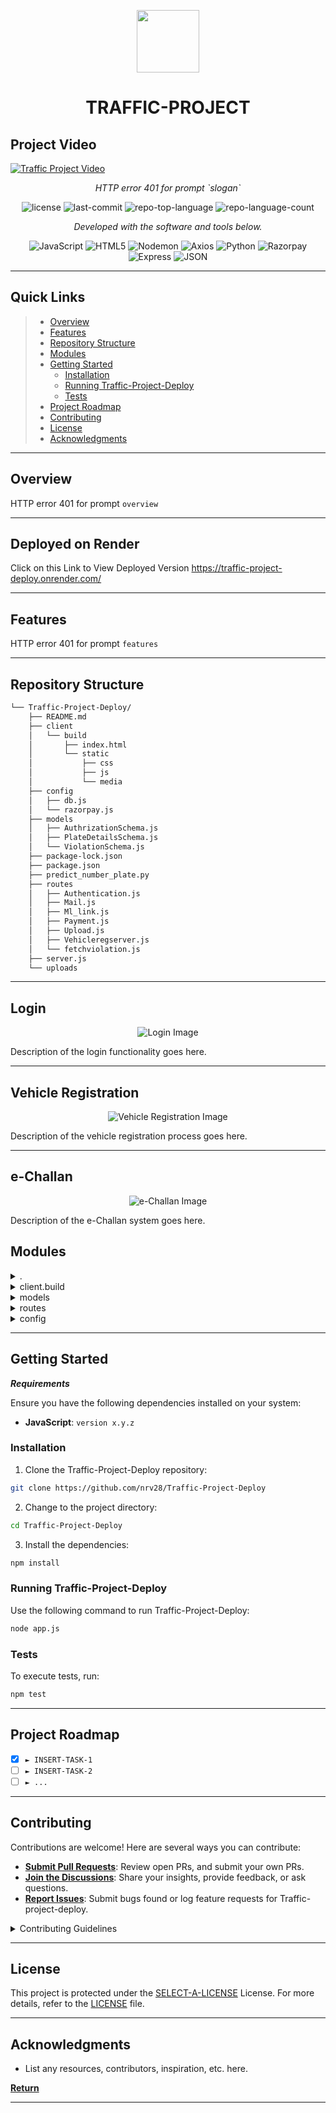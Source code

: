 <p align="center">
  <img src="https://cdn-icons-png.flaticon.com/512/6295/6295417.png" width="100" />
</p>
<p align="center">
    <h1 align="center">TRAFFIC-PROJECT</h1>
</p>


## Project Video

[![Traffic Project Video](https://img.youtube.com/vi/Y2NO70GMxb4/0.jpg)](https://www.youtube.com/watch?v=Y2NO70GMxb4)

<p align="center">
    <em>HTTP error 401 for prompt `slogan`</em>
</p>
<p align="center">
	<img src="https://img.shields.io/github/license/nrv28/Traffic-Project-Deploy?style=flat&color=0080ff" alt="license">
	<img src="https://img.shields.io/github/last-commit/nrv28/Traffic-Project-Deploy?style=flat&logo=git&logoColor=white&color=0080ff" alt="last-commit">
	<img src="https://img.shields.io/github/languages/top/nrv28/Traffic-Project-Deploy?style=flat&color=0080ff" alt="repo-top-language">
	<img src="https://img.shields.io/github/languages/count/nrv28/Traffic-Project-Deploy?style=flat&color=0080ff" alt="repo-language-count">
<p>
<p align="center">
		<em>Developed with the software and tools below.</em>
</p>
<p align="center">
	<img src="https://img.shields.io/badge/JavaScript-F7DF1E.svg?style=flat&logo=JavaScript&logoColor=black" alt="JavaScript">
	<img src="https://img.shields.io/badge/HTML5-E34F26.svg?style=flat&logo=HTML5&logoColor=white" alt="HTML5">
	<img src="https://img.shields.io/badge/Nodemon-76D04B.svg?style=flat&logo=Nodemon&logoColor=white" alt="Nodemon">
	<img src="https://img.shields.io/badge/Axios-5A29E4.svg?style=flat&logo=Axios&logoColor=white" alt="Axios">
	<img src="https://img.shields.io/badge/Python-3776AB.svg?style=flat&logo=Python&logoColor=white" alt="Python">
	<img src="https://img.shields.io/badge/Razorpay-0C2451.svg?style=flat&logo=Razorpay&logoColor=white" alt="Razorpay">
	<img src="https://img.shields.io/badge/Express-000000.svg?style=flat&logo=Express&logoColor=white" alt="Express">
	<img src="https://img.shields.io/badge/JSON-000000.svg?style=flat&logo=JSON&logoColor=white" alt="JSON">
</p>
<hr>

##  Quick Links

> - [ Overview](#-overview)
> - [ Features](#-features)
> - [ Repository Structure](#-repository-structure)
> - [ Modules](#-modules)
> - [ Getting Started](#-getting-started)
>   - [ Installation](#-installation)
>   - [ Running Traffic-Project-Deploy](#-running-Traffic-Project-Deploy)
>   - [ Tests](#-tests)
> - [ Project Roadmap](#-project-roadmap)
> - [ Contributing](#-contributing)
> - [ License](#-license)
> - [ Acknowledgments](#-acknowledgments)

---

##  Overview

HTTP error 401 for prompt `overview`

---

##  Deployed on Render

Click on this Link to View Deployed Version https://traffic-project-deploy.onrender.com/

---

##  Features

HTTP error 401 for prompt `features`

---

##  Repository Structure

```sh
└── Traffic-Project-Deploy/
    ├── README.md
    ├── client
    │   └── build
    │       ├── index.html
    │       └── static
    │           ├── css
    │           ├── js
    │           └── media
    ├── config
    │   ├── db.js
    │   └── razorpay.js
    ├── models
    │   ├── AuthrizationSchema.js
    │   ├── PlateDetailsSchema.js
    │   └── ViolationSchema.js
    ├── package-lock.json
    ├── package.json
    ├── predict_number_plate.py
    ├── routes
    │   ├── Authentication.js
    │   ├── Mail.js
    │   ├── Ml_link.js
    │   ├── Payment.js
    │   ├── Upload.js
    │   ├── Vehicleregserver.js
    │   └── fetchviolation.js
    ├── server.js
    └── uploads

```

---


##  Login

<p align="center">
  <img src="https://dummyimage.com/600x400/000/fff&text=Login+Image" alt="Login Image" />
</p>

Description of the login functionality goes here.

---

##  Vehicle Registration

<p align="center">
  <img src="https://drive.google.com/file/d/1DFbEuyzUDmeenOlzf9Kl-TEuephnoJ0q/view" alt="Vehicle Registration Image" />
</p>

Description of the vehicle registration process goes here.

---

##  e-Challan

<p align="center">
  <img src="https://dummyimage.com/600x400/000/fff&text=e-Challan+Image" alt="e-Challan Image" />
</p>

Description of the e-Challan system goes here.



##  Modules

<details closed><summary>.</summary>

| File                                                                                                           | Summary                                             |
| ---                                                                                                            | ---                                                 |
| [server.js](https://github.com/nrv28/Traffic-Project-Deploy/blob/master/server.js)                             | HTTP error 401 for prompt `server.js`               |
| [predict_number_plate.py](https://github.com/nrv28/Traffic-Project-Deploy/blob/master/predict_number_plate.py) | HTTP error 401 for prompt `predict_number_plate.py` |
| [package.json](https://github.com/nrv28/Traffic-Project-Deploy/blob/master/package.json)                       | HTTP error 401 for prompt `package.json`            |
| [package-lock.json](https://github.com/nrv28/Traffic-Project-Deploy/blob/master/package-lock.json)             | HTTP error 401 for prompt `package-lock.json`       |

</details>

<details closed><summary>client.build</summary>

| File                                                                                                                | Summary                                                      |
| ---                                                                                                                 | ---                                                          |
| [index.html](https://github.com/nrv28/Traffic-Project-Deploy/blob/master/client/build/index.html)                   | HTTP error 401 for prompt `client/build/index.html`          |
| [manifest.json](https://github.com/nrv28/Traffic-Project-Deploy/blob/master/client/build/manifest.json)             | HTTP error 401 for prompt `client/build/manifest.json`       |
| [asset-manifest.json](https://github.com/nrv28/Traffic-Project-Deploy/blob/master/client/build/asset-manifest.json) | HTTP error 401 for prompt `client/build/asset-manifest.json` |
| [robots.txt](https://github.com/nrv28/Traffic-Project-Deploy/blob/master/client/build/robots.txt)                   | HTTP error 401 for prompt `client/build/robots.txt`          |

</details>

<details closed><summary>models</summary>

| File                                                                                                              | Summary                                                  |
| ---                                                                                                               | ---                                                      |
| [PlateDetailsSchema.js](https://github.com/nrv28/Traffic-Project-Deploy/blob/master/models/PlateDetailsSchema.js) | HTTP error 401 for prompt `models/PlateDetailsSchema.js` |
| [AuthrizationSchema.js](https://github.com/nrv28/Traffic-Project-Deploy/blob/master/models/AuthrizationSchema.js) | HTTP error 401 for prompt `models/AuthrizationSchema.js` |
| [ViolationSchema.js](https://github.com/nrv28/Traffic-Project-Deploy/blob/master/models/ViolationSchema.js)       | HTTP error 401 for prompt `models/ViolationSchema.js`    |

</details>

<details closed><summary>routes</summary>

| File                                                                                                          | Summary                                                |
| ---                                                                                                           | ---                                                    |
| [Ml_link.js](https://github.com/nrv28/Traffic-Project-Deploy/blob/master/routes/Ml_link.js)                   | HTTP error 401 for prompt `routes/Ml_link.js`          |
| [Payment.js](https://github.com/nrv28/Traffic-Project-Deploy/blob/master/routes/Payment.js)                   | HTTP error 401 for prompt `routes/Payment.js`          |
| [Vehicleregserver.js](https://github.com/nrv28/Traffic-Project-Deploy/blob/master/routes/Vehicleregserver.js) | HTTP error 401 for prompt `routes/Vehicleregserver.js` |
| [Upload.js](https://github.com/nrv28/Traffic-Project-Deploy/blob/master/routes/Upload.js)                     | HTTP error 401 for prompt `routes/Upload.js`           |
| [fetchviolation.js](https://github.com/nrv28/Traffic-Project-Deploy/blob/master/routes/fetchviolation.js)     | HTTP error 401 for prompt `routes/fetchviolation.js`   |
| [Mail.js](https://github.com/nrv28/Traffic-Project-Deploy/blob/master/routes/Mail.js)                         | HTTP error 401 for prompt `routes/Mail.js`             |
| [Authentication.js](https://github.com/nrv28/Traffic-Project-Deploy/blob/master/routes/Authentication.js)     | HTTP error 401 for prompt `routes/Authentication.js`   |

</details>

<details closed><summary>config</summary>

| File                                                                                          | Summary                                        |
| ---                                                                                           | ---                                            |
| [db.js](https://github.com/nrv28/Traffic-Project-Deploy/blob/master/config/db.js)             | HTTP error 401 for prompt `config/db.js`       |
| [razorpay.js](https://github.com/nrv28/Traffic-Project-Deploy/blob/master/config/razorpay.js) | HTTP error 401 for prompt `config/razorpay.js` |

</details>

---

##  Getting Started

***Requirements***

Ensure you have the following dependencies installed on your system:

* **JavaScript**: `version x.y.z`

###  Installation

1. Clone the Traffic-Project-Deploy repository:

```sh
git clone https://github.com/nrv28/Traffic-Project-Deploy
```

2. Change to the project directory:

```sh
cd Traffic-Project-Deploy
```

3. Install the dependencies:

```sh
npm install
```

###  Running Traffic-Project-Deploy

Use the following command to run Traffic-Project-Deploy:

```sh
node app.js
```

###  Tests

To execute tests, run:

```sh
npm test
```

---

##  Project Roadmap

- [X] `► INSERT-TASK-1`
- [ ] `► INSERT-TASK-2`
- [ ] `► ...`

---

##  Contributing

Contributions are welcome! Here are several ways you can contribute:

- **[Submit Pull Requests](https://github.com/nrv28/Traffic-Project-Deploy/blob/main/CONTRIBUTING.md)**: Review open PRs, and submit your own PRs.
- **[Join the Discussions](https://github.com/nrv28/Traffic-Project-Deploy/discussions)**: Share your insights, provide feedback, or ask questions.
- **[Report Issues](https://github.com/nrv28/Traffic-Project-Deploy/issues)**: Submit bugs found or log feature requests for Traffic-project-deploy.

<details closed>
    <summary>Contributing Guidelines</summary>

1. **Fork the Repository**: Start by forking the project repository to your GitHub account.
2. **Clone Locally**: Clone the forked repository to your local machine using a Git client.
   ```sh
   git clone https://github.com/nrv28/Traffic-Project-Deploy
   ```
3. **Create a New Branch**: Always work on a new branch, giving it a descriptive name.
   ```sh
   git checkout -b new-feature-x
   ```
4. **Make Your Changes**: Develop and test your changes locally.
5. **Commit Your Changes**: Commit with a clear message describing your updates.
   ```sh
   git commit -m 'Implemented new feature x.'
   ```
6. **Push to GitHub**: Push the changes to your forked repository.
   ```sh
   git push origin new-feature-x
   ```
7. **Submit a Pull Request**: Create a PR against the original project repository. Clearly describe the changes and their motivations.

Once your PR is reviewed and approved, it will be merged into the main branch.

</details>

---

##  License

This project is protected under the [SELECT-A-LICENSE](https://choosealicense.com/licenses) License. For more details, refer to the [LICENSE](https://choosealicense.com/licenses/) file.

---

##  Acknowledgments

- List any resources, contributors, inspiration, etc. here.

[**Return**](#-quick-links)

---

